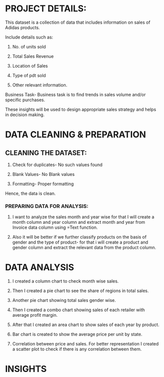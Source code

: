 # PROJECT DETAILS:

This dataset is a collection of data that includes information on sales of Adidas products.

Include details such as:

1. No. of units sold

2. Total Sales Revenue

3. Location of Sales

4. Type of pdt sold

5. Other relevant information.

Business Task- Business task is to find trends in sales volume and/or specific purchases.

These insights will be used to design appropriate sales strategy and helps in decision making.

# DATA CLEANING & PREPARATION

## CLEANING THE DATASET:

1. Check for duplicates- No such values found

2. Blank Values- No Blank values

3. Formatting- Proper formatting

Hence, the data is clean.

### PREPARING DATA FOR ANALYSIS:

1. I want to analyze the sales month and year wise for that I will create a month column and year column and extract month and year from Invoice data column using =Text function.

2. Also it will be better if we further classify products on the basis of gender and the type of product- for that i will create a product and gender column and extract the relevant data from the product column.


# DATA ANALYSIS

1. I created a column chart to check month wise sales.

2. Then I created a pie chart to see the share of regions in total sales.

3. Another pie chart showing total sales gender wise.

4. Then I created a combo chart showing sales of each retailer with average profit margin.

5. After that I created an area chart to show sales of each year by product.

6. Bar chart is created to show the average price per unit by state.

7. Correlation between price and sales. For better representation I created a scatter plot to check if there is any correlation between them.


# INSIGHTS








   



